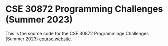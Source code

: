 # CSE 30872 Programming Challenges (Summer 2023)

This is the source code for the CSE 30872 Programminge Challenges (Summer 2023)
[course website](http://www3.nd.edu/~pbui/teaching/cse.30872.su23/).
